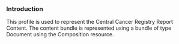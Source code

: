 ### Introduction

This profile is used to represent the Central Cancer Registry Report Content. The content bundle is represented using a bundle of type Document using the Composition resource.